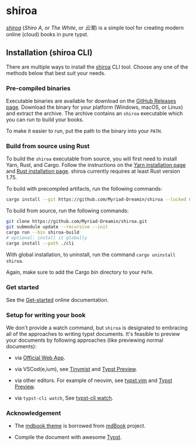 # shiroa

[_shiroa_](https://github.com/Myriad-Dreamin/shiroa) (_Shiro A_, or _The White_, or _云笺_) is a simple tool for creating modern online (cloud) books in pure typst.

## Installation (shiroa CLI)

There are multiple ways to install the [shiroa](https://github.com/Myriad-Dreamin/shiroa) CLI tool.
Choose any one of the methods below that best suit your needs.

### Pre-compiled binaries

Executable binaries are available for download on the [GitHub Releases page](https://github.com/Myriad-Dreamin/shiroa/releases).
Download the binary for your platform (Windows, macOS, or Linux) and extract the archive.
The archive contains an `shiroa` executable which you can run to build your books.

To make it easier to run, put the path to the binary into your `PATH`.

### Build from source using Rust

To build the `shiroa` executable from source, you will first need to install Yarn, Rust, and Cargo.
Follow the instructions on the [Yarn installation page](https://classic.yarnpkg.com/en/docs/install) and [Rust installation page](https://www.rust-lang.org/tools/install).
shiroa currently requires at least Rust version 1.75.

To build with precompiled artifacts, run the following commands:

```sh
cargo install --git https://github.com/Myriad-Dreamin/shiroa --locked shiroa
```

To build from source, run the following commands:

```sh
git clone https://github.com/Myriad-Dreamin/shiroa.git
git submodule update --recursive --init
cargo run --bin shiroa-build
# optional: install it globally
cargo install --path ./cli
```

With global installation, to uninstall, run the command `cargo uninstall shiroa`.

Again, make sure to add the Cargo bin directory to your `PATH`.

### Get started

See the [Get-started](https://myriad-dreamin.github.io/shiroa/guide/get-started.html) online documentation.

### Setup for writing your book

We don't provide a watch command, but `shiroa` is designated to embracing all of the approaches to writing typst documents. It's feasible to preview your documents by following approaches (like previewing normal documents):

- via [Official Web App](https://typst.app).

- via VSCod(e,ium), see [Tinymist](https://marketplace.visualstudio.com/items?itemName=myriad-dreamin.tinymist) and [Typst Preview](https://marketplace.visualstudio.com/items?itemName=mgt19937.typst-preview).

- via other editors. For example of neovim, see [typst.vim](https://github.com/kaarmu/typst.vim) and [Typst Preview](https://github.com/Enter-tainer/typst-preview#use-without-vscode).

- via `typst-cli watch`, See [typst-cli watch](https://github.com/typst/typst#usage).

### Acknowledgement

- The [mdbook theme](./themes/mdbook/) is borrowed from [mdBook](https://github.com/rust-lang/mdBook/tree/master/src/theme) project.

- Compile the document with awesome [Typst](https://github.com/typst/typst).
